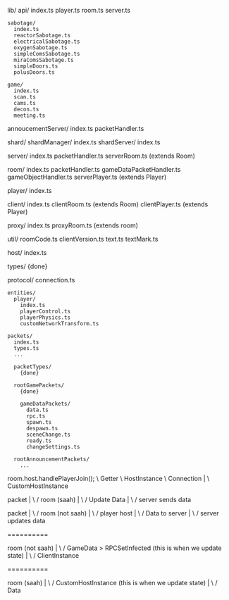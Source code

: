 lib/
  api/
    index.ts
    player.ts
    room.ts
    server.ts

    sabotage/
      index.ts
      reactorSabotage.ts
      electricalSabotage.ts
      oxygenSabotage.ts
      simpleComsSabotage.ts
      miraComsSabotage.ts
      simpleDoors.ts
      polusDoors.ts

    game/
      index.ts
      scan.ts
      cams.ts
      decon.ts
      meeting.ts

  annoucementServer/
    index.ts
    packetHandler.ts

  shard/
    shardManager/
      index.ts
    shardServer/
      index.ts

  server/
    index.ts
    packetHandler.ts
    serverRoom.ts (extends Room)

  room/
    index.ts
    packetHandler.ts
    gameDataPacketHandler.ts
    gameObjectHandler.ts
    serverPlayer.ts (extends Player)

  player/
    index.ts

  client/
    index.ts
    clientRoom.ts (extends Room)
    clientPlayer.ts (extends Player)

  proxy/
    index.ts
    proxyRoom.ts (extends room)

  util/
    roomCode.ts
    clientVersion.ts
    text.ts
    textMark.ts

  host/
    index.ts

  types/
    {done}

  protocol/
    connection.ts

    entities/
      player/
        index.ts
        playerControl.ts
        playerPhysics.ts
        customNetworkTransform.ts

    packets/
      index.ts
      types.ts
      ...

      packetTypes/
        {done}

      rootGamePackets/
        {done}

        gameDataPackets/
          data.ts
          rpc.ts
          spawn.ts
          despawn.ts
          sceneChange.ts
          ready.ts
          changeSettings.ts

      rootAnnouncementPackets/
        ...


room.host.handlePlayerJoin();
     \ Getter 
        \ HostInstance
           \ Connection
           |
           \ CustomHostInstance

packet
 |
\ /
room (saah)
 |
\ /
Update Data
 |
\ /
server sends data



packet
 |
\ /
room (not saah)
 |
\ /
player host
 |
\ /
Data to server
 |
\ /
server updates data

==========

room (not saah)
 |
\ /
GameData > RPCSetInfected (this is when we update state)
 |
\ /
ClientInstance 

==========

room (saah)
 |
\ /
CustomHostInstance (this is when we update state)
 |
\ /
Data









